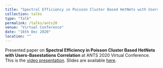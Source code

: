 ```yaml
---
title: "Spectral Efficiency in Poisson Cluster Based HetNets with Users-Basestations Correlation"
collection: talks
type: "Talk"
permalink: /talks/ants20
venue: "Virtual Conference"
date: "16th Dec 2020"
location: ""
---
```


Presented paper on <b>Spectral Efficiency in Poisson Cluster Based HetNets with Users-Basestations Correlation</b> at ANTS 2020 Virtual Conference. This is the [video presentation](https://youtu.be/NCpxoyj0FKc). Slides are available [here](https://drive.google.com/file/d/1ytOXQ58dPGgQElLMUB5-RTs177CIoQI_/view?usp=sharing).
